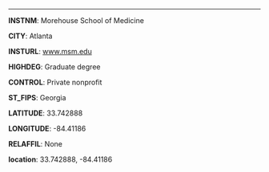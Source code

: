 
---
**INSTNM**: Morehouse School of Medicine

**CITY**: Atlanta

**INSTURL**: www.msm.edu

**HIGHDEG**: Graduate degree

**CONTROL**: Private nonprofit

**ST_FIPS**: Georgia

**LATITUDE**: 33.742888

**LONGITUDE**: -84.41186

**RELAFFIL**: None

**location**: 33.742888, -84.41186
